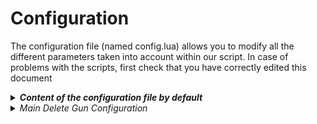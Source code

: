 # Configuration

The configuration file (named config.lua) allows you to modify all the different parameters taken into account within our script. In case of problems with the scripts, first check that you have correctly edited this document

<details>

<summary><em><strong>Content of the configuration file by default</strong></em></summary>

```lua
CONFIG_DELETE_GUN = {
    -- ace | custom
    -- If you're using the ACE permissions system, you must to give by default the permission madonne.deletegun .
    -- You can edit this permission in the customs.lua file.
    FRAMEWORK = "esx", -- esx | none
    INVENTORY = "ox", -- ox | none <- ONLY IF FRAMEWORK IS NOT NONE

    PERMISSION_SYSTEM = "ace",
    
    WEAPON_TO_USE = "WEAPON_RAYCARBINE",
    AUTOMATICALLY_GIVE_WEAPON = true,

    NOTIFICATION_TEXT = "Entity deleted !",
    -- notification | chat | other
    NOTIFICATION_TYPE = "notification",
    notifChatColor = {255,255,255},
}
```

</details>

<details>

<summary><em>Main Delete Gun Configuration</em></summary>

Select if you use ESX and potentially OX Inventory or not.

```lua
FRAMEWORK = "esx", -- esx | none
INVENTORY = "ox", -- ox | none <- ONLY IF FRAMEWORK IS NOT NONE
```

Configure which permission must be used to give access to the delete gun.

```lua
-- ace | custom
-- If you're using the ACE permissions system, you must to give by default the permission madonne.deletegun .
-- You can edit this permission in the customs.lua file.
PERMISSION_SYSTEM = "ace",
```



Select which weapon must be used as Delete Gun, and if you want this wepaon to be given automatically to players able to use it.

<pre class="language-lua"><code class="lang-lua"><strong> WEAPON_TO_USE = "WEAPON_RAYCARBINE",
</strong> AUTOMATICALLY_GIVE_WEAPON = true,
</code></pre>



Whether or not to show a notification above the map when an entity is deleted with the delete gun.

```lua
NOTIFICATION_TEXT = "Entity deleted !",
-- notification | chat | other
NOTIFICATION_TYPE = "notification",
notifChatColor = {255,255,255},
```

</details>
